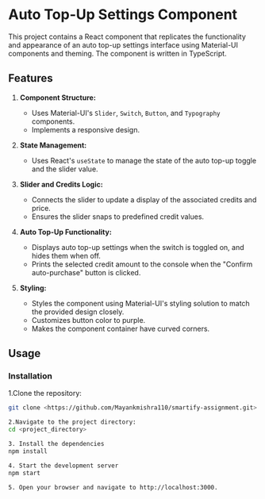 # Auto Top-Up Settings Component

This project contains a React component that replicates the functionality and appearance of an auto top-up settings interface using Material-UI components and theming. The component is written in TypeScript.

## Features

1. **Component Structure:**

   - Uses Material-UI's `Slider`, `Switch`, `Button`, and `Typography` components.
   - Implements a responsive design.

2. **State Management:**

   - Uses React's `useState` to manage the state of the auto top-up toggle and the slider value.

3. **Slider and Credits Logic:**

   - Connects the slider to update a display of the associated credits and price.
   - Ensures the slider snaps to predefined credit values.

4. **Auto Top-Up Functionality:**

   - Displays auto top-up settings when the switch is toggled on, and hides them when off.
   - Prints the selected credit amount to the console when the "Confirm auto-purchase" button is clicked.

5. **Styling:**
   - Styles the component using Material-UI's styling solution to match the provided design closely.
   - Customizes button color to purple.
   - Makes the component container have curved corners.

## Usage

### Installation

1.Clone the repository:

```bash
git clone <https://github.com/Mayankmishra110/smartify-assignment.git>

2.Navigate to the project directory:
cd <project_directory>

3. Install the dependencies
npm install

4. Start the development server
npm start

5. Open your browser and navigate to http://localhost:3000.
```
